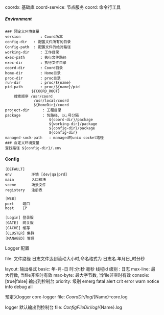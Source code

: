 
coordx:         基础库
coord-service:  节点服务
coord:          命令行工具


##### Environment
    ### 预定义环境变量
    version         : Coord版本
    config-dir   : 配置文件所有的目录
    Config-path  : 配置文件的绝对路径
    working-dir     : 工作目录
    exec-path       : 执行文件路径
    exec-dir        : 执行文件目录
    coord-dir       : Coord目录
    home-dir        : Home目录
    proc-dir        : proc目录
    run-dir         : proc/${name}
    pid-path        : proc/${name}/pid
                ${COORD_ROOT}
        搜索顺序 /usr/coord
                 /usr/local/coord
                 ${HomeDir}/coord
    project-dir      : 工程目录
    package          : 包路径, 以;号分隔
                        ${coord-dir}/package
                        ${working-dir}/package
                        ${config-dir}/package
                        ${config-dir}
    managed-sock-path   : managed的unix socket路径
    ### 自定义环境变量
    查找路径 ${config-dir}/.env


#### Config
    [DEFAULT]
    env         环境 [dev|qa|prd]
    main        入口模块
    scene       场景文件
    registery   注册表

    [WEB]
    port    端口
    host    IP

    [Login] 登录服
    [GATE]  网关服
    [CACHE] 缓存
    [CLUSTER] 集群
    [MANAGED] 管理


Logger 配置

file: 文件路径
    日志文件达到滚动大小时,命名格式为 日志名.年月日_时分秒
    
layout: 输出格式
    basic: 年-月-日 时:分:秒 毫秒 线程id 级别 : 日志
max-line: 最大行数, 当file非空时有效
max-byte: 最大字节数, 当file非空时有效
console: [true|false] 输出到控制台
priority: 级别
    emerg 
    fatal
    alert
    crit
    error
    warn
    notice
    info
    debug
    all


预定义logger
core-logger
   file: ${CoordDir}/log/${Name}-core.log 

logger
    默认输出到控制台
    file: ${ConfigFileDir}/log/${Name}.log 

